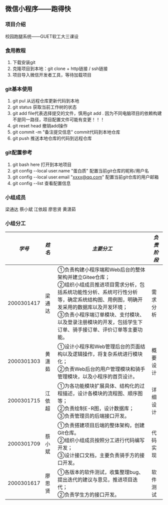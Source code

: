## 微信小程序——跑得快
### 项目介绍
校园跑腿系统——GUET软工大三课设

### 食用教程

1. 下载安装git
2. 克隆项目到本地：git clone + http链接 / ssh链接
3. 项目导入微信开发者工具，等待加载项目

### git基本使用

1. git pul 从远程仓库更新代码到本地
2. git status 获取当前工作树的状态
3. git add <file> file代表选择提交的文件，慎用git add . 因为不同电脑项目的依赖构建不是同一路径，项目配置文件可能有变更！！！
4. git reset head 撤销add操作
5. git commit -m "备注提交信息" commit代码到本地仓库
6. git push 推送本地仓库的代码到远程仓库

### git配置参考

1. git bash here 打开到本地项目
2. git config --local user.name "蛋白质" 配置当前git仓库的昵称/用户名
3. git config --local user.email "[xxxx@qq.com](mailto:xxxx@qq.com)" 配置当前git仓库的用户邮箱
4. git config --list 查看配置信息

### 小组成员

 梁通达 蔡小斌 江依超 廖思贤 黄潇茹

### 小组分工

| *学号*     | *姓名* | *主要分工*                                                   | *负责阶段* |
| ---------- | :----- | ------------------------------------------------------------ | ---------- |
| 2000301417 | 梁通达 | ①负责构建小程序端和Web后台的整体架构并建立Gitee仓库；<br />②组织小组成员推进项目需求分析，包括系统功能性分析、系统可行性分析等，确定系统结构图、用例图，明确开发采用的数据库以及开发环境；<br />③负责小程序端订单模块、支付模块、以及登录注册模块的开发，包括学生下订单、骑手接订单、评价订单等主要功能。 | 需求分析   |
| 2000301303 | 黄潇茹 | ①设计小程序和Web管理后台的页面结构以及逻辑操作，将复杂系统进行模块化；<br />②负责Web后台的用户管理模块和骑手管理模块，以及小程序的首页设计。 | 概要设计   |
| 2000301715 | 江依超 | ①为各功能模块扩展具体、结构化的过程描述，设计各模块的流程图、顺序图等；<br />②负责绘制E-R图，设计数据库；<br />③负责管理员的后端接口开发。 | 详细设计   |
| 2000301709 | 蔡小斌 | ①负责搭建项目后端的整体架构，创建Git仓库。<br />②组织小组成员按照分工进行代码编写开发；<br />③设计接口文档，主要负责骑手方的接口开发。 | 代码实现   |
| 2000301617 | 廖思贤 | ①各版本的软件测试，收集整理bug、提出迭代的建议与意见，推进项目迭代；<br />②负责学生方的接口开发。 | 软件测试   |





